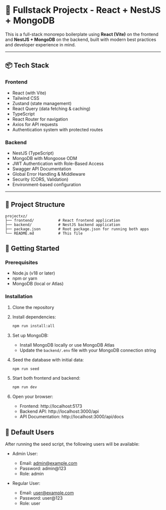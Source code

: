 # 🧪 Fullstack Projectx - React + NestJS + MongoDB

This is a full-stack monorepo boilerplate using **React (Vite)** on the frontend and **NestJS + MongoDB** on the backend, built with modern best practices and developer experience in mind.

---

## 📦 Tech Stack

### Frontend

- React (with Vite)
- Tailwind CSS
- Zustand (state management)
- React Query (data fetching & caching)
- TypeScript
- React Router for navigation
- Axios for API requests
- Authentication system with protected routes

### Backend

- NestJS (TypeScript)
- MongoDB with Mongoose ODM
- JWT Authentication with Role-Based Access
- Swagger API Documentation
- Global Error Handling & Middleware
- Security (CORS, Validation)
- Environment-based configuration

---

## 📁 Project Structure

```
projectxz/
├── frontend/           # React frontend application
├── backend/            # NestJS backend application
├── package.json        # Root package.json for running both apps
└── README.md           # This file
```

## 🚀 Getting Started

### Prerequisites

- Node.js (v18 or later)
- npm or yarn
- MongoDB (local or Atlas)

### Installation

1. Clone the repository
2. Install dependencies:

   ```bash
   npm run install:all
   ```

3. Set up MongoDB:

   - Install MongoDB locally or use MongoDB Atlas
   - Update the `backend/.env` file with your MongoDB connection string

4. Seed the database with initial data:

   ```bash
   npm run seed
   ```

5. Start both frontend and backend:

   ```bash
   npm run dev
   ```

6. Open your browser:
   - Frontend: http://localhost:5173
   - Backend API: http://localhost:3000/api
   - API Documentation: http://localhost:3000/api/docs

## 👥 Default Users

After running the seed script, the following users will be available:

- Admin User:

  - Email: admin@example.com
  - Password: admin@123
  - Role: admin

- Regular User:
  - Email: user@example.com
  - Password: user@123
  - Role: user
